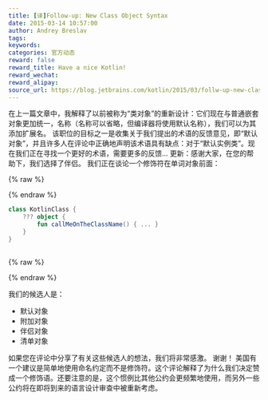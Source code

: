 ```yaml
---
title: [译]Follow-up: New Class Object Syntax
date: 2015-03-14 10:57:00
author: Andrey Breslav
tags:
keywords:
categories: 官方动态
reward: false
reward_title: Have a nice Kotlin!
reward_wechat:
reward_alipay:
source_url: https://blog.jetbrains.com/kotlin/2015/03/follw-up-new-class-object-syntax/
---
```


在上一篇文章中，我解释了以前被称为“类对象”的重新设计：它们现在与普通嵌套对象更加统一，名称（名称可以省略，但编译器将使用默认名称），我们可以为其添加扩展名。
该职位的目标之一是收集关于我们提出的术语的反馈意见，即“默认对象”，并且许多人在评论中正确地声明该术语具有缺点：对于“默认实例类”。现在我们正在寻找一个更好的术语，需要更多的反馈...
更新：感谢大家，在您的帮助下，我们选择了伴侣。
我们正在谈论一个修饰符在单词对象前面：

{% raw %}
<p></p>
{% endraw %}

```kotlin
class KotlinClass {
    ??? object {
        fun callMeOnTheClassName() { ... }
    }
}
 
```

{% raw %}
<p></p>
{% endraw %}

我们的候选人是：

* 默认对象
* 附加对象
* 伴侣对象
* 清单对象

如果您在评论中分享了有关这些候选人的想法，我们将非常感激。
谢谢！
美国有一个建议是简单地使用命名约定而不是修饰符。这个评论解释了为什么我们决定赞成一个修饰语。还要注意的是，这个惯例比其他公约会更频繁地使用，而另外一些公约将在即将到来的语言设计审查中被重新考虑。
